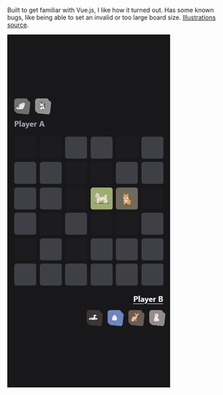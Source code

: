 Built to get familiar with Vue.js, I like how it turned out. Has some known bugs, like being able to set an invalid or too large board size. [Illustrations source](https://www.drawkit.com/illustrations/animal-pets-illustrations).

![](./assets/screenshot-mobile.png)
